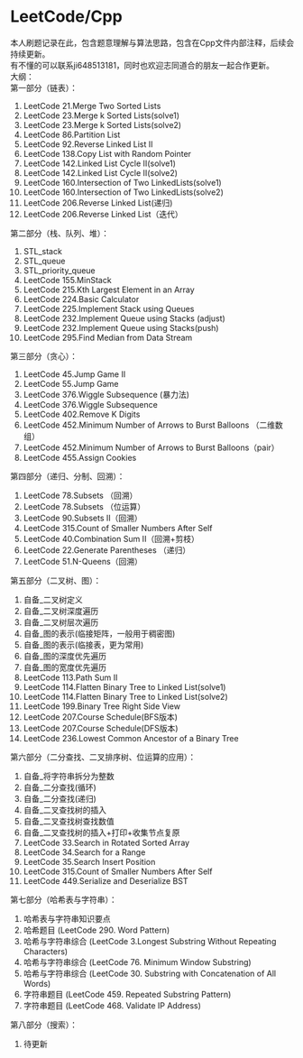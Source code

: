 # LeetCode/Cpp
本人刷题记录在此，包含题意理解与算法思路，包含在Cpp文件内部注释，后续会持续更新。   
有不懂的可以联系ji648513181，同时也欢迎志同道合的朋友一起合作更新。      
大纲：   
第一部分（链表）：  
1.  LeetCode 21.Merge Two Sorted Lists  
2.  LeetCode 23.Merge k Sorted Lists(solve1)  
3.  LeetCode 23.Merge k Sorted Lists(solve2)  
4.  LeetCode 86.Partition List   
5.  LeetCode 92.Reverse Linked List II   
6.  LeetCode 138.Copy List with Random Pointer    
7.  LeetCode 142.Linked List Cycle II(solve1)     
8.  LeetCode 142.Linked List Cycle II(solve2)      
9.  LeetCode 160.Intersection of Two LinkedLists(solve1)  
10. LeetCode 160.Intersection of Two LinkedLists(solve2)  
11. LeetCode 206.Reverse Linked List(递归)  
12. LeetCode 206.Reverse Linked List（迭代）  

第二部分（栈、队列、堆）：  
1.  STL_stack  
2.  STL_queue    
3.  STL_priority_queue  
4.  LeetCode 155.MinStack    
5.  LeetCode 215.Kth Largest Element in an Array   
6.  LeetCode 224.Basic Calculator   
7.  LeetCode 225.Implement Stack using Queues    
8.  LeetCode 232.Implement Queue using Stacks (adjust)  
9.  LeetCode 232.Implement Queue using Stacks(push)
10. LeetCode 295.Find Median from Data Stream

第三部分（贪心）：  
1.  LeetCode 45.Jump Game II    
2.  LeetCode 55.Jump Game    
3.  LeetCode 376.Wiggle Subsequence (暴力法)    
4.  LeetCode 376.Wiggle Subsequence    
5.  LeetCode 402.Remove K Digits    
6.  LeetCode 452.Minimum Number of Arrows to Burst Balloons （二维数组）    
7.  LeetCode 452.Minimum Number of Arrows to Burst Balloons（pair）   
8.  LeetCode 455.Assign Cookies  

第四部分（递归、分制、回溯）：     
1.  LeetCode 78.Subsets （回溯）  
2.  LeetCode 78.Subsets （位运算）  
3.  LeetCode 90.Subsets II（回溯）  
4.  LeetCode 315.Count of Smaller Numbers After Self     
5.  LeetCode 40.Combination Sum II（回溯+剪枝）    
6.  LeetCode 22.Generate Parentheses （递归）    
7.  LeetCode 51.N-Queens（回溯）  


第五部分（二叉树、图）：    
1.  自备_二叉树定义    
2.  自备_二叉树深度遍历   
3.  自备_二叉树层次遍历   
4.  自备_图的表示(临接矩阵，一般用于稠密图)    
5.  自备_图的表示(临接表，更为常用)    
6.  自备_图的深度优先遍历   
7.  自备_图的宽度优先遍历  
8.  LeetCode 113.Path Sum II  
9.  LeetCode 114.Flatten Binary Tree to Linked List(solve1)  
10. LeetCode 114.Flatten Binary Tree to Linked List(solve2)  
11. LeetCode 199.Binary Tree Right Side View  
12. LeetCode 207.Course Schedule(BFS版本)  
13. LeetCode 207.Course Schedule(DFS版本)   
14. LeetCode 236.Lowest Common Ancestor of a Binary Tree  

第六部分（二分查找、二叉排序树、位运算的应用）：  
1.  自备_将字符串拆分为整数    
2.  自备_二分查找(循环)    
3.  自备_二分查找(递归)    
4.  自备_二叉查找树的插入   
5.  自备_二叉查找树查找数值    
6.  自备_二叉查找树的插入+打印+收集节点复原    
7.  LeetCode 33.Search in Rotated Sorted Array    
8.  LeetCode 34.Search for a Range    
9.  LeetCode 35.Search Insert Position  
10. LeetCode 315.Count of Smaller Numbers After Self
11. LeetCode 449.Serialize and Deserialize BST

第七部分（哈希表与字符串）：  
1.  哈希表与字符串知识要点  
2.  哈希题目 (LeetCode 290. Word Pattern)  
3.  哈希与字符串综合 (LeetCode 3.Longest Substring Without Repeating Characters)  
4.  哈希与字符串综合 (LeetCode 76. Minimum Window Substring)  
5.  哈希与字符串综合 (LeetCode 30. Substring with Concatenation of All Words)  
6.  字符串题目 (LeetCode 459. Repeated Substring Pattern)  
7.  字符串题目 (LeetCode 468. Validate IP Address)   

第八部分（搜索）：  
1.  待更新

